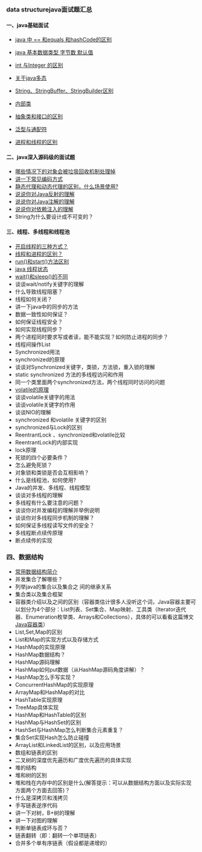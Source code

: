 ### data structurejava面试题汇总

#### 一、java基础面试

- [ java 中 == 和equals 和hashCode的区别](./1.md)
- [ java 基本数据类型 字节数 默认值](./2.md)
- [ int 与Integer 的区别](./3.md)
- [ 关于java多态](./4.md)
- [ String、StringBuffer、StringBuilder区别](./5.md)
- [内部类](./6.md)
- [抽象类和接口的区别](./7.md)

- [泛型与通配符](./8.md)
- [进程和线程的区别](./9.md)

#### 二、java深入源码级的面试题

- [哪些情况下的对象会被垃圾回收机制处理掉](./10.md)
- [讲一下常见编码方式](./11.md)
- [静态代理和动态代理的区别，什么场景使用?](./12.md)
- [说说你对Java反射的理解](./13.md)
- [说说你对Java注解的理解](./14.md)
- [说说你对依赖注入的理解](./15.md)
- String为什么要设计成不可变的？


#### 三、线程、多线程和线程池

- [开启线程的三种方式？](./16.md)
- [线程和进程的区别？](./18.md)
- [run()和start()方法区别](./19.md)
- [java 线程状态](./20.md)
- [wait()和sleep()的不同](./21.md)
- 谈谈wait/notify关键字的理解
- 什么导致线程阻塞？
- 线程如何关闭？
- 讲一下java中的同步的方法
- 数据一致性如何保证？
- 如何保证线程安全？
- 如何实现线程同步？
- 两个进程同时要求写或者读，能不能实现？如何防止进程的同步？
- 线程间操作List
- Synchronized用法
- synchronized的原理
- 谈谈对Synchronized关键字，类锁，方法锁，重入锁的理解
- static synchronized 方法的多线程访问和作用
- 同一个类里面两个synchronized方法，两个线程同时访问的问题
- [volatile的原理](./17.md)
- 谈谈volatile关键字的用法
- 谈谈volatile关键字的作用
- 谈谈NIO的理解
- synchronized 和volatile 关键字的区别
- synchronized与Lock的区别
- ReentrantLock 、synchronized和volatile比较
- ReentrantLock的内部实现
- lock原理
- 死锁的四个必要条件？
- 怎么避免死锁？
- 对象锁和类锁是否会互相影响？
- 什么是线程池，如何使用?
- Java的并发、多线程、线程模型
- 谈谈对多线程的理解
- 多线程有什么要注意的问题？
- 谈谈你对并发编程的理解并举例说明
- 谈谈你对多线程同步机制的理解？
- 如何保证多线程读写文件的安全？
- 多线程断点续传原理
- 断点续传的实现
### 四、数据结构
  - [常用数据结构简介](./dataStructrue/1.md)
  - 并发集合了解哪些？
  - 列举java的集合以及集合之  间的继承关系
  - 集合类以及集合框架
  - 容器类介绍以及之间的区别（容器类估计很多人没听这个词，Java容器主要可以划分为4个部分：List列表、Set集合、Map映射、工具类（Iterator迭代器、Enumeration枚举类、Arrays和Collections），具体的可以看看这篇博文 [Java容器类](http://alexyyek.github.io/2015/04/06/Collection/)）
  - List,Set,Map的区别
  - List和Map的实现方式以及存储方式
  - HashMap的实现原理
  - HashMap数据结构？
  - HashMap源码理解
  - HashMap如何put数据（从HashMap源码角度讲解）？
  - HashMap怎么手写实现？
  - ConcurrentHashMap的实现原理
  - ArrayMap和HashMap的对比
  - HashTable实现原理
  - TreeMap具体实现
  - HashMap和HashTable的区别
  - HashMap与HashSet的区别
  - HashSet与HashMap怎么判断集合元素重复？
  - 集合Set实现Hash怎么防止碰撞
  - ArrayList和LinkedList的区别，以及应用场景
  - 数组和链表的区别
  - 二叉树的深度优先遍历和广度优先遍历的具体实现
  - 堆的结构
  - 堆和树的区别
  - 堆和栈在内存中的区别是什么(解答提示：可以从数据结构方面以及实际实现方面两个方面去回答)？
  - 什么是深拷贝和浅拷贝
  - 手写链表逆序代码
  - 讲一下对树，B+树的理解
  - 讲一下对图的理解
  - 判断单链表成环与否？
  - 链表翻转（即：翻转一个单项链表）
  - 合并多个单有序链表（假设都是递增的）

​	


